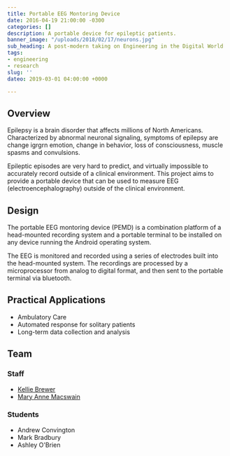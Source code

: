 ```yaml
---
title: Portable EEG Montoring Device
date: 2016-04-19 21:00:00 -0300
categories: []
description: A portable device for epileptic patients.
banner_image: "/uploads/2018/02/17/neurons.jpg"
sub_heading: A post-modern taking on Engineering in the Digital World
tags:
- engineering
- research
slug: ''
dateo: 2019-03-01 04:00:00 +0000

---
```

## Overview

Epilepsy is a brain disorder that affects millions of North Americans. Characterized by abnormal neuronal signaling, symptoms of epilepsy are change igrgrn emotion, change in behavior, loss of consciousness, muscle spasms and convulsions.

Epileptic episodes are very hard to predict, and virtually impossible to accurately record outside of a clinical environment. This project aims to provide a portable device that can be used to measure EEG (electroencephalography) outside of the clinical environment.

## Design

The portable EEG montoring device (PEMD) is a combination platform of a head-mounted recording system and a portable terminal to be installed on any device running the Android operating system.

The EEG is monitored and recorded using a series of electrodes built into the head-mounted system. The recordings are processed by a microprocessor from analog to digital format, and then sent to the portable terminal via bluetooth.

## Practical Applications

* Ambulatory Care
* Automated response for solitary patients
* Long-term data collection and analysis

## Team

### Staff

* [Kellie Brewer](/belkirk-jekyll-demo/about/kellie-brewer/)
* [Mary Anne Macswain](/belkirk-jekyll-demo/about/mary-ann-macswain/)

### Students

* Andrew Convington
* Mark Bradbury
* Ashley O'Brien